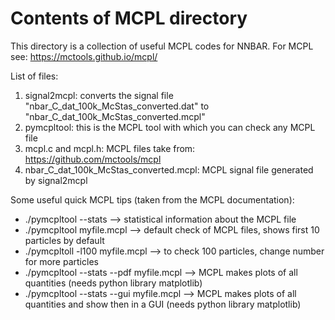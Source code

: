 # Contents of MCPL directory

This directory is a collection of useful MCPL codes for NNBAR. For MCPL see: https://mctools.github.io/mcpl/

List of files:

1) signal2mcpl: converts the signal file "nbar_C_dat_100k_McStas_converted.dat" to "nbar_C_dat_100k_McStas_converted.mcpl"
2) pymcpltool: this is the MCPL tool with which you can check any MCPL file
3) mcpl.c and mcpl.h: MCPL files take from: https://github.com/mctools/mcpl
4) nbar_C_dat_100k_McStas_converted.mcpl: MCPL signal file generated by signal2mcpl 

Some useful quick MCPL tips (taken from the MCPL documentation):

- ./pymcpltool --stats --> statistical information about the MCPL file
- ./pymcpltool myfile.mcpl --> default check of MCPL files, shows first 10 particles by default
- ./pymcpltoll -l100 myfile.mcpl --> to check 100 particles, change number for more particles
- ./pymcpltool --stats --pdf myfile.mcpl --> MCPL makes plots of all quantities (needs python library matplotlib)
- ./pymcpltool --stats --gui myfile.mcpl --> MCPL makes plots of all quantities and show then in a GUI (needs python library matplotlib)

